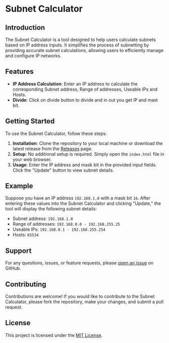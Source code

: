 # Subnet Calculator

## Introduction

The Subnet Calculator is a tool designed to help users calculate subnets based on IP address inputs. It simplifies the process of subnetting by providing accurate subnet calculations, allowing users to efficiently manage and configure IP networks.

## Features

- **IP Address Calculation**: Enter an IP address to calculate the corresponding Subnet address, Range of addresses, Useable IPs and Hosts.
- **Divide**: Click on divide button to divide and in out you get IP and mast bit.

## Getting Started

To use the Subnet Calculator, follow these steps:

1. **Installation**: Clone the repository to your local machine or download the latest release from the [Releases](https://github.com/jigneshvray/subnet-calculator/releases) page.
2. **Setup**: No additional setup is required. Simply open the `index.html` file in your web browser.
3. **Usage**: Enter the IP address and mask bit in the provided input fields. Click the "Update" button to view subnet details.

## Example

Suppose you have an IP address `192.168.1.0` with a mask bit `16`. After entering these values into the Subnet Calculator and clicking "Update," the tool will display the following subnet details:

- Subnet address: `192.168.1.0`
- Range of addresses: `192.168.0.0 - 192.168.255.25`
- Useable IPs: `192.168.0.1 - 192.168.255.254`
- Hosts: `65534`

## Support

For any questions, issues, or feature requests, please [open an issue](https://github.com/jigneshvray/subnet-calculator/issues) on GitHub.

## Contributing

Contributions are welcome! If you would like to contribute to the Subnet Calculator, please fork the repository, make your changes, and submit a pull request.

## License

This project is licensed under the [MIT License](LICENSE).

